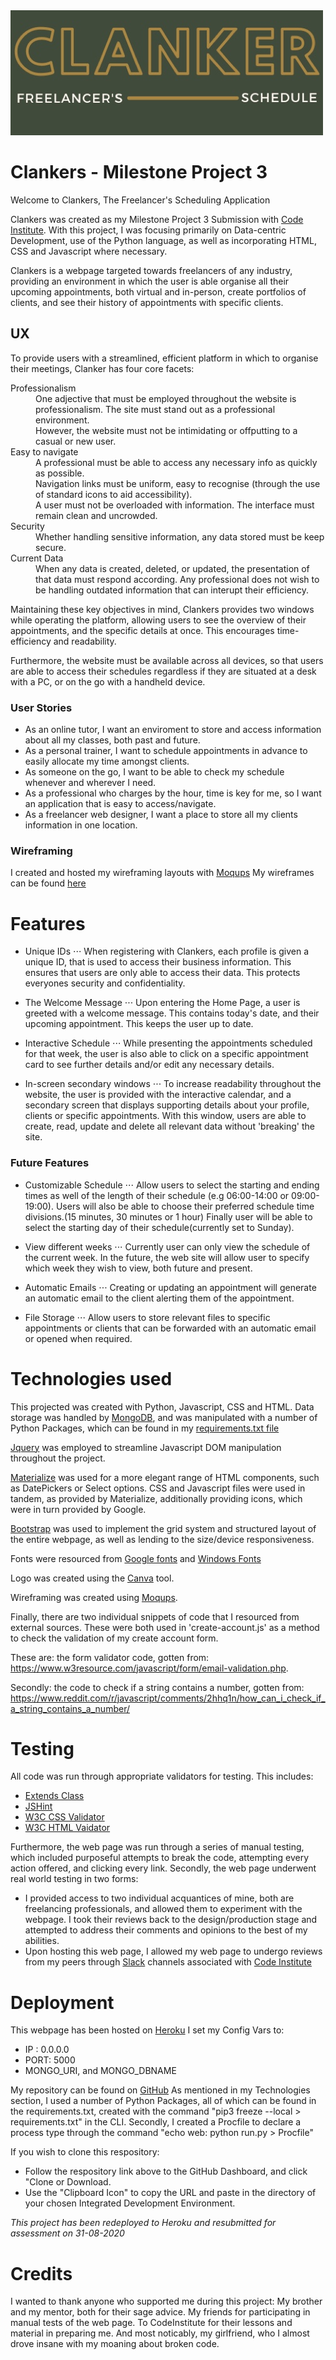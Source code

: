 <img src="static/images/clanker-logo.jpeg" style="margin: 0;">

# Clankers - Milestone Project 3

Welcome to Clankers, The Freelancer's Scheduling Application

Clankers was created as my Milestone Project 3 Submission with [Code Institute](https://codeinstitute.net/). With this project, I was focusing primarily on Data-centric Development, use of the Python language, as well as incorporating HTML, CSS and Javascript where necessary.

Clankers is a webpage targeted towards freelancers of any industry, providing an environment in which the user is able organise all their upcoming appointments, both virtual and in-person, create portfolios of clients, and see their history of appointments with specific clients.

## UX

To provide users with a streamlined, efficient platform in which to organise their meetings, Clanker has four core facets:
<dl>
  <dt>Professionalism</dt>
  <dd>One adjective that must be employed throughout the website is professionalism. The site must stand out as a professional environment.</dd>
  <dd>However, the website must not be intimidating or offputting to a casual or new user.</dd>

  <dt>Easy to navigate</dt>
  <dd>A professional must be able to access any necessary info as quickly as possible.</dd>
  <dd>Navigation links must be uniform, easy to recognise (through the use of standard icons to aid accessibility).</dd>
  <dd>A user must not be overloaded with information. The interface must remain clean and uncrowded.</dd>

  <dt>Security</dt>
  <dd>Whether handling sensitive information, any data stored must be keep secure.</dd>

  <dt>Current Data</dt>
  <dd>When any data is created, deleted, or updated, the presentation of that data must respond according. Any professional does not wish to be handling outdated information that can interupt their efficiency.</dd>
</dl>

Maintaining these key objectives in mind, Clankers provides two windows while operating the platform, allowing users to see the overview of their appointments, and the specific details at once. This encourages time-efficiency and readability.

Furthermore, the website must be available across all devices, so that users are able to access their schedules regardless if they are situated at a desk with a PC, or on the go with a handheld device.


### User Stories

* As an online tutor, I want an enviroment to store and access information about all my classes, both past and future.
* As a personal trainer, I want to schedule appointments in advance to easily allocate my time amongst clients.
* As someone on the go, I want to be able to check my schedule whenever and wherever I need.
* As a professional who charges by the hour, time is key for me, so I want an application that is easy to access/navigate.
* As a freelancer web designer, I want a place to store all my clients information in one location.

### Wireframing

I created and hosted my wireframing layouts with [Moqups](https://moqups.com/ "Moqup's Homepage")
My wireframes can be found [here](https://app.moqups.com/KVCFtdk7J8/view/page/a6b221dc0)
 

# Features 

* Unique IDs
⋅⋅⋅ When registering with Clankers, each profile is given a unique ID, that is used to access their business information. This ensures that users are only able to access their data. This protects everyones security and confidentiality.

* The Welcome Message
⋅⋅⋅ Upon entering the Home Page, a user is greeted with a welcome message. This contains today's date, and their upcoming appointment. This keeps the user up to date.

* Interactive Schedule
⋅⋅⋅ While presenting the appointments scheduled for that week, the user is also able to click on a specific appointment card to see further details and/or edit any necessary details.

* In-screen secondary windows
⋅⋅⋅ To increase readability throughout the website, the user is provided with the interactive calendar, and a secondary screen that displays supporting details about your profile, clients or specific appointments. With this window, users are able to create, read, update and delete all relevant data without 'breaking' the site.

### Future Features 

* Customizable Schedule
⋅⋅⋅ Allow users to select the starting and ending times as well of the length of their schedule (e.g 06:00-14:00 or 09:00-19:00). Users will also be able to choose their preferred schedule time divisions.(15 minutes, 30 minutes or 1 hour) Finally user will be able to select the starting day of their schedule(currently set to Sunday).

* View different weeks
⋅⋅⋅ Currently user can only view the schedule of the current week. In the future, the web site will allow user to specify which week they wish to view, both future and present.

* Automatic Emails
⋅⋅⋅ Creating or updating an appointment will generate an automatic email to the client alerting them of the appointment.

* File Storage
⋅⋅⋅ Allow users to store relevant files to specific appointments or clients that can be forwarded with an automatic email or opened when required.

# Technologies used

This projected was created with Python, Javascript, CSS and HTML.
Data storage was handled by [MongoDB](https://www.mongodb.com/), and was manipulated with a number of Python Packages, which can be found in my [requirements.txt file](requirements.txt)

[Jquery](https://jquery.com/) was employed to streamline Javascript DOM manipulation throughout the project.

[Materialize](https://materializecss.com/) was used for a more elegant range of HTML components, such as DatePickers or Select options. CSS and Javascript files were used in tandem, as provided by Materialize, additionally providing icons, which were in turn provided by Google.

[Bootstrap](https://getbootstrap.com/) was used to implement the grid system and structured layout of the entire webpage, as well as lending to the size/device responsiveness.

Fonts were resourced from [Google fonts](https://fonts.google.com/) and [Windows Fonts](https://www.wfonts.com/)

Logo was created using the [Canva](https://www.canva.com/) tool. 

Wireframing was created using [Moqups](https://moqups.com/).

Finally, there are two individual snippets of code that I resourced from external sources. These were both used in 'create-account.js' as a method to check the validation of my create account form.

These are: the form validator code, gotten from: <https://www.w3resource.com/javascript/form/email-validation.php>.

Secondly: the code to check if a string contains a number, gotten from: https://www.reddit.com/r/javascript/comments/2hhq1n/how_can_i_check_if_a_string_contains_a_number/

# Testing

All code was run through appropriate validators for testing. This includes:
* [Extends Class](https://extendsclass.com/python-tester.html)
* [JSHint](https://jshint.com/)
* [W3C CSS Validator](https://jigsaw.w3.org/css-validator/)
* [W3C HTML Vaidator](https://validator.w3.org/nu/)

Furthermore, the web page was run through a series of manual testing, which included purposeful attempts to break the code, attempting every action offered, and clicking every link.
Secondly, the web page underwent real world testing in two forms:
* I provided access to two individual acquantices of mine, both are freelancing professionals, and allowed them to experiment with the webpage. I took their reviews back to the design/production stage and attempted to address their comments and opinions to the best of my abilities.
* Upon hosting this web page, I allowed my web page to undergo reviews from my peers through [Slack](https://slack.com/intl/en-gb/) channels associated with [Code Institute](https://codeinstitute.net/)

# Deployment 

This webpage has been hosted on [Heroku](https://appointment-planner.herokuapp.com/)
I set my Config Vars to:
* IP : 0.0.0.0
* PORT: 5000
* MONGO_URI, and MONGO_DBNAME

My repository can be found on [GitHub](https://github.com/Lindsaykerr1994/Milestone-3-Appointment-Planner)
As mentioned in my Technologies section, I used a number of Python Packages, all of which can be found in the requirements.txt, created with the command "pip3 freeze --local > requirements.txt" in the CLI.
Secondly, I created a Procfile to declare a process type through the command "echo web: python run.py > Procfile"

If you wish to clone this respository:
* Follow the respository link above to the GitHub Dashboard, and click "Clone or Download.
* Use the "Clipboard Icon" to copy the URL and paste in the directory of your chosen Integrated Development Environment.

*This project has been redeployed to Heroku and resubmitted for assessment on 31-08-2020*

# Credits

I wanted to thank anyone who supported me during this project:
My brother and my mentor, both for their sage advice.
My friends for participating in manual tests of the web page.
To CodeInstitute for their lessons and material in preparing me.
And most noticably, my girlfriend, who I almost drove insane with my moaning about broken code.





